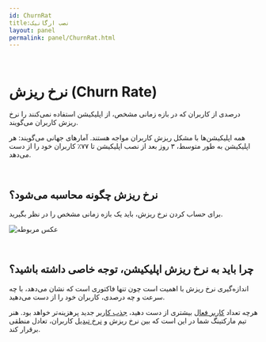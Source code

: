 ```yaml
---  
id: ChurnRat  
title:نصب ارگانیک  
layout: panel
permalink: panel/ChurnRat.html  
---  
```


<br>


# نرخ ریزش  (Churn Rate) 


درصدی از کاربران که در بازه زمانی مشخص، از اپلیکیشن استفاده نمی‌کنند را نرخ ریزش کاربران می‌گویند. 

همه اپلیکیشن‌ها با مشکل ریزش کاربران مواجه هستند. آمارهای جهانی می‌گویند: هر اپلیکیشن به طور متوسط، ۳ روز بعد از نصب اپلیکیشن تا ۷۷٪ کاربران خود را از دست می‌دهد. 

<br>


## نرخ ریزش چگونه محاسبه می‌شود؟ ‌

برای حساب کردن نرخ ریزش، باید یک بازه زمانی مشخص را در نظر بگیرید. 

 ![عکس مربوطه](http://uupload.ir/files/fgbb_churn-rate.png)



<br>

##  چرا باید به نرخ ریزش اپلیکیشن، توجه خاصی داشته باشید؟ ‌


اندازه‌گیری نرخ ریزش با اهمیت است چون تنها فاکتوری است که نشان می‌دهد، با چه سرعت و چه درصدی، کاربران خود را از دست می‌دهید. 

هرچه تعداد [کاربر فعال]() بیشتری از دست دهید، [جذب کاربر]() جدید پرهزینه‌تر خواهد بود. هنر تیم مارکتینگ شما در این است که بین نرخ ریزش و [نرخ تبدیل]() کاربران، تعادل منطقی برقرار کند. 

<br>

